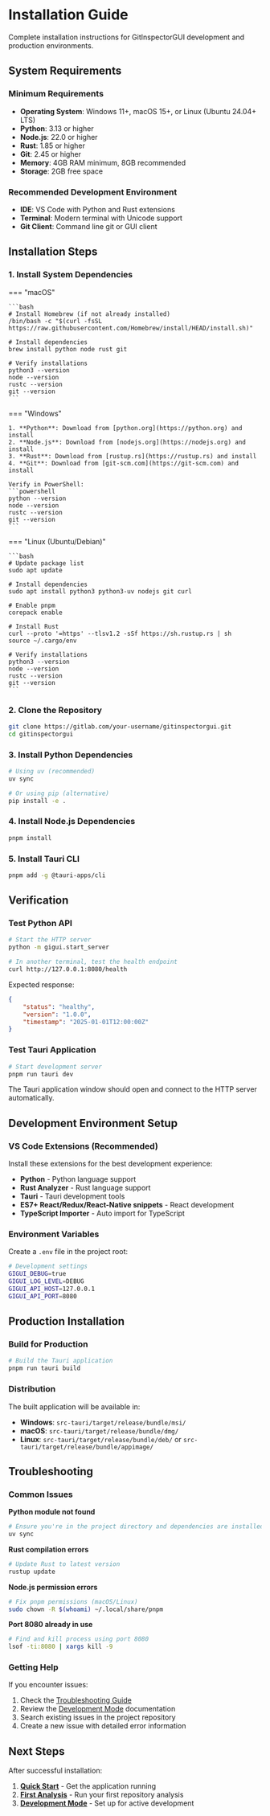 # Installation Guide

Complete installation instructions for GitInspectorGUI development and production environments.

## System Requirements

### Minimum Requirements

-   **Operating System**: Windows 11+, macOS 15+, or Linux (Ubuntu 24.04+ LTS)
-   **Python**: 3.13 or higher
-   **Node.js**: 22.0 or higher
-   **Rust**: 1.85 or higher
-   **Git**: 2.45 or higher
-   **Memory**: 4GB RAM minimum, 8GB recommended
-   **Storage**: 2GB free space

### Recommended Development Environment

-   **IDE**: VS Code with Python and Rust extensions
-   **Terminal**: Modern terminal with Unicode support
-   **Git Client**: Command line git or GUI client

## Installation Steps

### 1. Install System Dependencies

=== "macOS"

    ```bash
    # Install Homebrew (if not already installed)
    /bin/bash -c "$(curl -fsSL https://raw.githubusercontent.com/Homebrew/install/HEAD/install.sh)"

    # Install dependencies
    brew install python node rust git

    # Verify installations
    python3 --version
    node --version
    rustc --version
    git --version
    ```

=== "Windows"

    1. **Python**: Download from [python.org](https://python.org) and install
    2. **Node.js**: Download from [nodejs.org](https://nodejs.org) and install
    3. **Rust**: Download from [rustup.rs](https://rustup.rs) and install
    4. **Git**: Download from [git-scm.com](https://git-scm.com) and install

    Verify in PowerShell:
    ```powershell
    python --version
    node --version
    rustc --version
    git --version
    ```

=== "Linux (Ubuntu/Debian)"

    ```bash
    # Update package list
    sudo apt update

    # Install dependencies
    sudo apt install python3 python3-uv nodejs git curl

    # Enable pnpm
    corepack enable

    # Install Rust
    curl --proto '=https' --tlsv1.2 -sSf https://sh.rustup.rs | sh
    source ~/.cargo/env

    # Verify installations
    python3 --version
    node --version
    rustc --version
    git --version
    ```

### 2. Clone the Repository

```bash
git clone https://gitlab.com/your-username/gitinspectorgui.git
cd gitinspectorgui
```

### 3. Install Python Dependencies

```bash
# Using uv (recommended)
uv sync

# Or using pip (alternative)
pip install -e .
```

### 4. Install Node.js Dependencies

```bash
pnpm install
```

### 5. Install Tauri CLI

```bash
pnpm add -g @tauri-apps/cli
```

## Verification

### Test Python API

```bash
# Start the HTTP server
python -m gigui.start_server

# In another terminal, test the health endpoint
curl http://127.0.0.1:8080/health
```

Expected response:

```json
{
    "status": "healthy",
    "version": "1.0.0",
    "timestamp": "2025-01-01T12:00:00Z"
}
```

### Test Tauri Application

```bash
# Start development server
pnpm run tauri dev
```

The Tauri application window should open and connect to the HTTP server automatically.

## Development Environment Setup

### VS Code Extensions (Recommended)

Install these extensions for the best development experience:

-   **Python** - Python language support
-   **Rust Analyzer** - Rust language support
-   **Tauri** - Tauri development tools
-   **ES7+ React/Redux/React-Native snippets** - React development
-   **TypeScript Importer** - Auto import for TypeScript

### Environment Variables

Create a `.env` file in the project root:

```bash
# Development settings
GIGUI_DEBUG=true
GIGUI_LOG_LEVEL=DEBUG
GIGUI_API_HOST=127.0.0.1
GIGUI_API_PORT=8080
```

## Production Installation

### Build for Production

```bash
# Build the Tauri application
pnpm run tauri build
```

### Distribution

The built application will be available in:

-   **Windows**: `src-tauri/target/release/bundle/msi/`
-   **macOS**: `src-tauri/target/release/bundle/dmg/`
-   **Linux**: `src-tauri/target/release/bundle/deb/` or `src-tauri/target/release/bundle/appimage/`

## Troubleshooting

### Common Issues

**Python module not found**

```bash
# Ensure you're in the project directory and dependencies are installed
uv sync
```

**Rust compilation errors**

```bash
# Update Rust to latest version
rustup update
```

**Node.js permission errors**

```bash
# Fix pnpm permissions (macOS/Linux)
sudo chown -R $(whoami) ~/.local/share/pnpm
```

**Port 8080 already in use**

```bash
# Find and kill process using port 8080
lsof -ti:8080 | xargs kill -9
```

### Getting Help

If you encounter issues:

1. Check the [Troubleshooting Guide](../development/troubleshooting.md)
2. Review the [Development Mode](../development/development-mode.md) documentation
3. Search existing issues in the project repository
4. Create a new issue with detailed error information

## Next Steps

After successful installation:

1. **[Quick Start](quick-start.md)** - Get the application running
2. **[First Analysis](first-analysis.md)** - Run your first repository analysis
3. **[Development Mode](../development/development-mode.md)** - Set up for active development
